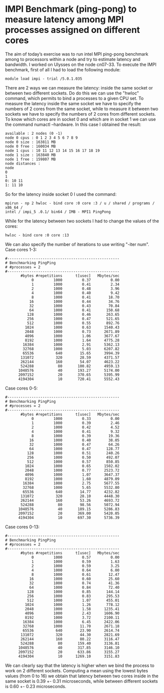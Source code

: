 # IMPI Benchmark (ping-pong) to measure latency among MPI processes assigned on different cores

The aim of today’s exercise was to run intel MPI ping-pong benchmark among to processors
within a node and try to estimate latency and bandwidth. I worked on Ulysses on the node cn07-33.
To execute the IMPI benchmark, first of all I had to load the following module:
```
module load impi - trial /5.0.1.035
```

There are 2 ways we can measure the latency: inside the same socket or between two different
sockets. Do do this we can use the "hwloc" command, which permits to bind a processes to a
given CPU set.
To measure the latency inside the same socket we have to specify the numbers of 2 cores from the
same socket, while to measure it between two sockets we have to specify the numbers of 2 cores
from different sockets.
To know which cores are in socket 0 and which are in socket 1 we can use the command numactl
–hardware. In this case I obtained the result:
```
available : 2 nodes (0 -1)
node 0 cpus : 0 1 2 3 4 5 6 7 8 9
node 0 size : 163811 MB
node 0 free : 160034 MB
node 1 cpus : 10 11 12 13 14 15 16 17 18 19
node 1 size : 163840 MB
node 1 free : 159807 MB
node distances :
node
0
1
0: 10 11
1: 11 10
```
So for the latency inside socket 0 I used the command:
```
mpirun - np 2 hwloc - bind core :0 core :3 / u / shared / programs / x86_64 /
intel / impi_5 .0.1/ bin64 / IMB - MPI1 PingPong
```
While for the latency between two sockets I had to change the values of the cores:
```
hwloc - bind core :0 core :13
```
We can also specify the number of iterations to use writing "-iter num". Case cores 1-3:
```
#---------------------------------------------------
# Benchmarking PingPing 
# #processes = 2 
#---------------------------------------------------
       #bytes #repetitions      t[usec]   Mbytes/sec
            0         1000         0.37         0.00
            1         1000         0.41         2.34
            2         1000         0.48         3.96
            4         1000         0.40         9.42
            8         1000         0.41        18.70
           16         1000         0.44        34.76
           32         1000         0.43        70.84
           64         1000         0.41       150.68
          128         1000         0.46       263.65
          256         1000         0.47       521.65
          512         1000         0.55       892.76
         1024         1000         0.63      1540.43
         2048         1000         0.73      2671.89
         4096         1000         1.06      3677.67
         8192         1000         1.64      4775.28
        16384         1000         2.91      5362.13
        32768         1000         5.03      6207.82
        65536          640        15.65      3994.39
       131072          320        28.59      4371.57
       262144          160        54.07      4623.22
       524288           80       100.82      4959.13
      1048576           40       193.27      5174.00
      2097152           20       370.65      5395.99
      4194304           10       720.41      5552.43
```
Case cores 0-5:
```
#---------------------------------------------------
# Benchmarking PingPing 
# #processes = 2 
#---------------------------------------------------
       #bytes #repetitions      t[usec]   Mbytes/sec
            0         1000         0.33         0.00
            1         1000         0.39         2.46
            2         1000         0.42         4.52
            4         1000         0.41         9.32
            8         1000         0.39        19.36
           16         1000         0.40        38.05
           32         1000         0.47        64.26
           64         1000         0.47       128.77
          128         1000         0.51       240.26
          256         1000         0.50       492.07
          512         1000         0.57       850.85
         1024         1000         0.65      1502.02
         2048         1000         0.77      2523.72
         4096         1000         1.07      3647.37
         8192         1000         1.60      4879.09
        16384         1000         2.75      5677.55
        32768         1000         5.65      5532.80
        65536          640        14.77      4232.82
       131072          320        28.10      4448.30
       262144          160        53.26      4693.72
       524288           80        98.56      5072.94
      1048576           40       189.15      5286.83
      2097152           20       369.00      5420.05
      4194304           10       697.30      5736.39
```
Case cores 0-13:
```
#---------------------------------------------------
# Benchmarking PingPing 
# #processes = 2 
#---------------------------------------------------
       #bytes #repetitions      t[usec]   Mbytes/sec
            0         1000         0.57         0.00
            1         1000         0.59         1.63
            2         1000         0.59         3.25
            4         1000         0.64         6.00
            8         1000         0.61        12.47
           16         1000         0.60        25.60
           32         1000         0.74        41.36
           64         1000         0.84        72.40
          128         1000         0.85       144.14
          256         1000         0.83       295.53
          512         1000         1.07       455.01
         1024         1000         1.26       778.12
         2048         1000         1.58      1235.41
         4096         1000         2.43      1606.90
         8192         1000         3.72      2100.11
        16384         1000         6.45      2422.06
        32768         1000        11.70      2671.18
        65536          640        23.90      2614.74
       131072          320        44.30      2821.69
       262144          160        80.22      3116.47
       524288           80       159.40      3136.81
      1048576           40       317.85      3146.10
      2097152           20       633.86      3155.27
      4194304           10      1269.10      3151.83
```
We can clearly say that the latency is higher when we bind the process to work on 2 different sockets.
Computing a mean using the lowest bytes values (from 0 to 16)  we obtain that latency between two cores inside in the same socket is 0.39 +- 0.31 microseconds, while between different sockets is 0.60 +- 0.23 microseconds.